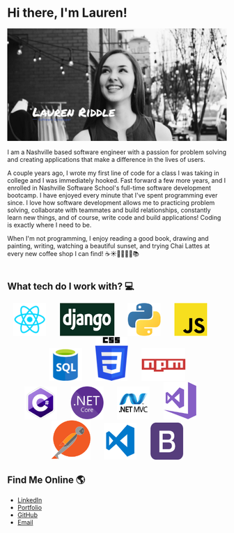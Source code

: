 # Hi there, I'm Lauren!
![ Lauren ](https://raw.githubusercontent.com/laurenriddle/laurenriddle/master/LaurenB&W.png)

I am a Nashville based software engineer with a passion for problem solving and creating applications that make a difference in the lives of users. 

A couple years ago, I wrote my first line of code for a class I was taking in college and I was immediately hooked. Fast forward a few more years, and I enrolled in Nashville Software School's full-time software development bootcamp. I have enjoyed every minute that I've spent programming ever since. I love how software development allows me to practicing problem
solving, collaborate with teammates and build relationships, constantly learn new things, and of course, write code and build applications! Coding is exactly where I need to be.

When I'm not programming, I enjoy reading a good book, drawing and painting, writing, watching a beautiful sunset, and trying Chai Lattes at every new coffee shop I can find! <span class="emoji">☕️☀️🦒📝🎶🎨📚</span><br/><br/>

## What tech do I work with? 💻

<div align="center"><img src="https://raw.githubusercontent.com/laurenriddle/laurenriddle/master/img/react.png" alt="React.js" width="75" height="75" />&nbsp&nbsp&nbsp&nbsp&nbsp&nbsp&nbsp&nbsp<img src="https://raw.githubusercontent.com/laurenriddle/laurenriddle/master/img/django.png" alt="Django" width="125" height="75" />&nbsp&nbsp&nbsp&nbsp&nbsp&nbsp&nbsp&nbsp<img src="https://raw.githubusercontent.com/laurenriddle/laurenriddle/master/img/python.png" alt="Python" width="75" height="75" />&nbsp&nbsp&nbsp&nbsp&nbsp&nbsp&nbsp&nbsp<img src="https://raw.githubusercontent.com/laurenriddle/laurenriddle/master/img/javascriptyellow.png" alt="Javascript" width="75" height="75" />&nbsp&nbsp&nbsp&nbsp&nbsp&nbsp&nbsp&nbsp<img src="https://raw.githubusercontent.com/laurenriddle/laurenriddle/master/img/sql.png" alt="SQL" width="75" height="75" />&nbsp&nbsp&nbsp&nbsp&nbsp&nbsp&nbsp&nbsp<img src="https://raw.githubusercontent.com/laurenriddle/laurenriddle/master/img/css3.png" alt="CSS" width="75" height="100" />&nbsp&nbsp&nbsp&nbsp&nbsp&nbsp&nbsp&nbsp<img src="https://raw.githubusercontent.com/laurenriddle/laurenriddle/master/img/npm.png" alt="NPM" width="100" height="75" /></div>


<div align="center"><img src="https://raw.githubusercontent.com/laurenriddle/laurenriddle/master/img/csharp.png" alt="csharp" width="75" height="75" />&nbsp&nbsp&nbsp&nbsp&nbsp&nbsp&nbsp&nbsp<img src="https://raw.githubusercontent.com/laurenriddle/laurenriddle/master/img/dotnetcore.png" alt="dotnet" width="75" height="75" />&nbsp&nbsp&nbsp&nbsp&nbsp&nbsp&nbsp&nbsp<img src="https://raw.githubusercontent.com/laurenriddle/laurenriddle/master/img/aspnetMVC.png" alt="aspnetMVC" width="75" height="75" />&nbsp&nbsp&nbsp&nbsp&nbsp&nbsp&nbsp&nbsp<img src="https://raw.githubusercontent.com/laurenriddle/laurenriddle/master/img/visualstudiocsharp.png" alt="visualstudiocsharp" width="75" height="85" />&nbsp&nbsp&nbsp&nbsp&nbsp&nbsp&nbsp&nbsp<img src="https://raw.githubusercontent.com/laurenriddle/laurenriddle/master/img/postman.png" alt="Postman" width="90" height="90"/>&nbsp&nbsp&nbsp&nbsp&nbsp&nbsp&nbsp&nbsp<img src="https://raw.githubusercontent.com/laurenriddle/laurenriddle/master/img/vsc.png" alt="visualstudiocode" width="75" height="85"/>&nbsp&nbsp&nbsp&nbsp&nbsp&nbsp&nbsp&nbsp<img src="https://raw.githubusercontent.com/laurenriddle/laurenriddle/master/img/bootstrap.png" alt="bootstrap" width="75" height="85"/></div>

## Find Me Online 🌎

 - <a href="https://www.linkedin.com/in/lauren-riddle/">LinkedIn</a>
 - <a href="https://laurenriddle.github.io/laurenriddle/">Portfolio</a>
 - <a href="https://github.com/laurenriddle">GitHub</a>
 - <a href="mailto: lari7132@gmail.com">Email</a>


